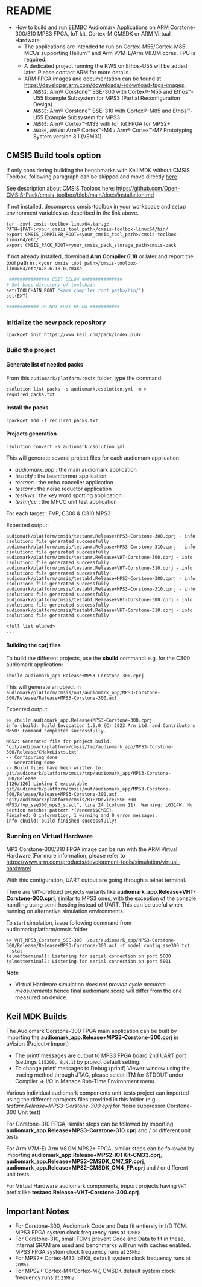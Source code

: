 # README

- How to build and run EEMBC Audiomark Applications on ARM Corstone-300/310 MPS3 FPGA, IoT kit, Cortex-M CMSDK or ARM Virtual Hardware.
  - The applications are intended to run on Cortex-M55/Cortex-M85 MCUs supporting Helium™ and Arm V7M-E/Arm V8.0M cores. FPU is required.
  - A dedicated project running the KWS on Ethos-U55 will be added later. Please contact ARM for more details.
  - ARM FPGA images and documentation can be found at https://developer.arm.com/downloads/-/download-fpga-images.
    - `AN552`: Arm® Corstone™ SSE-300 with Cortex®-M55 and Ethos™-U55 Example Subsystem for MPS3 (Partial Reconfiguration Design)
    - `AN555`: Arm® Corstone™ SSE-310 with Cortex®-M85 and Ethos™-U55 Example Subsystem for MPS3
    - `AN505`: Arm® Cortex™-M33 with IoT kit FPGA for MPS2+
    - `AN386`, `AN500`: Arm® Cortex™-M4 / Arm® Cortex™-M7 Prototyping System version 3.1 (VEM31)

## CMSIS Build tools option

If only considering building the benchmarks with Keil MDK without CMSIS Toolbox, following paragraph can be skipped and move directly [here](#keil-mdk-builds).

See description about CMSIS Toolbox here: https://github.com/Open-CMSIS-Pack/cmsis-toolbox/blob/main/docs/installation.md


If not installed, decompress cmsis-toolbox in your workspace and setup environment variables as described in the link above.

```
tar -zxvf cmsis-toolbox-linux64.tar.gz
PATH=$PATH:<your_cmsis_tool_path>/cmsis-toolbox-linux64/bin/
export CMSIS_COMPILER_ROOT=<your_cmsis_tool_path>/cmsis-toolbox-linux64/etc/
export CMSIS_PACK_ROOT=<your_cmsis_pack_storage_path>cmsis-pack
```

If not already installed, download **Arm Compiler 6.18** or later and report the tool path in : `<your_cmsis_tool_path>/cmsis-toolbox-linux64/etc/AC6.6.18.0.cmake`

```makefile
 ############### EDIT BELOW ###############
# Set base directory of toolchain
set(TOOLCHAIN_ROOT "<arm_compiler_root_path>/bin/")
set(EXT)

############ DO NOT EDIT BELOW ###########
```


### Initialize the new pack repository

```
cpackget init https://www.keil.com/pack/index.pidx
```


### Build the project

#### Generate list of needed packs

From this `audiomark/platform/cmsis` folder, type the command:

```
csolution list packs -s audiomark.csolution.yml -m > required_packs.txt
```



#### Install the packs

```
cpackget add -f required_packs.txt
```


#### Projects generation

```
csolution convert -s audiomark.csolution.yml
```

This  will generate several project files for each audiomark application:
 * *audiomark_app* : the main audiomark application
 * *testabf* : the beamformer application
 * *testaec* : the echo canceller application
 * *testanr* : the noise reductor application
 * *testkws* : the key word spotting application
 * *testmfcc* : the MFCC unit test application

For each target : FVP, C300 & C310 MPS3

Expected output:

```
audiomark/platform/cmsis/testanr.Release+MPS3-Corstone-300.cprj - info csolution: file generated successfully
audiomark/platform/cmsis/testanr.Release+MPS3-Corstone-310.cprj - info csolution: file generated successfully
audiomark/platform/cmsis/testanr.Release+VHT-Corstone-300.cprj - info csolution: file generated successfully
audiomark/platform/cmsis/testanr.Release+VHT-Corstone-310.cprj - info csolution: file generated successfully
audiomark/platform/cmsis/testabf.Release+MPS3-Corstone-300.cprj - info csolution: file generated successfully
audiomark/platform/cmsis/testabf.Release+MPS3-Corstone-310.cprj - info csolution: file generated successfully
audiomark/platform/cmsis/testabf.Release+VHT-Corstone-300.cprj - info csolution: file generated successfully
audiomark/platform/cmsis/testabf.Release+VHT-Corstone-310.cprj - info csolution: file generated successfully
...
<full list eluded>
...
```


#### Building the cprj files

To build the different projects, use the **cbuild** command:
e.g. for the C300 audiomark application:

```
cbuild audiomark_app.Release+MPS3-Corstone-300.cprj
```

This will generate an object in `audiomark/platform/cmsis/out/audiomark_app/MPS3-Corstone-300/Release/Release+MPS3-Corstone-300.axf`


Expected output:
```
>> cbuild audiomark_app.Release+MPS3-Corstone-300.cprj
info cbuild: Build Invocation 1.5.0 (C) 2023 Arm Ltd. and Contributors
M650: Command completed successfully.

M652: Generated file for project build: 'git/audiomark/platform/cmsis/tmp/audiomark_app/MPS3-Corstone-300/Release/CMakeLists.txt'
-- Configuring done
-- Generating done
-- Build files have been written to: git/audiomark/platform/cmsis/tmp/audiomark_app/MPS3-Corstone-300/Release
[126/126] Linking C executable git/audiomark/platform/cmsis/out/audiomark_app/MPS3-Corstone-300/Release/Release+MPS3-Corstone-300.axf
"git/audiomark/platform/cmsis/RTE/Device/SSE-300-MPS3/fvp_sse300_mps3_s.sct", line 24 (column 11): Warning: L6314W: No section matches pattern *(Veneer$$CMSE).
Finished: 0 information, 1 warning and 0 error messages.
info cbuild: build finished successfully!

```

### Running on Virtual Hardware

MP3 Corstone-300/310 FPGA image can be run with the ARM Virtual Hardware (For more information, please refer to https://www.arm.com/products/development-tools/simulation/virtual-hardware)

With this configuration, UART output are going through a telnet terminal.

There are `VHT`-prefixed projects variants like **audiomark_app.Release+VHT-Corstone-300.cprj**, similar to MPS3 ones, with the exception of the console handling using semi-hosting instead of UART. This can be useful when running on alternative simulation environments.


To start simulation, issue following command from audiomark/platform/cmsis folder

```
>> VHT_MPS3_Corstone_SSE-300 ./out/audiomark_app/MPS3-Corstone-300/Release/Release+MPS3-Corstone-300.axf -f model_config_sse300.txt  --stat
telnetterminal1: Listening for serial connection on port 5000
telnetterminal2: Listening for serial connection on port 5001

```

**Note**
- Virtual Hardware simulation _does not provide cycle accurate measurements_ hence final audiomark score will differ from the one measured on device.


## Keil MDK Builds

The Audiomark Corstone-300 FPGA main application can be built by importing the **audiomark_app.Release+MPS3-Corstone-300.cprj** in uVision (Project=>Import)

- The printf messages are output to MPS3 FPGA board 2nd UART port (settings `115200, 8,N,1`) by project default setting. 
- To change printf messages to Debug (printf) Viewer window using the tracing method through JTAG, please select ITM for STDOUT under Compiler => I/O in Manage Run-Time Environment menu.

Various individual audiomark components unit-tests project can imported using the different cprojects files provided in this folder (e.g. *testanr.Release+MPS3-Corstone-300.cprj* for Noise suppressor Corstone-300 Unit test)

For Corstone-310 FPGA, similar steps can be followed by importing **audiomark_app.Release+MPS3-Corstone-310.cprj** and / or different unit tests

For Arm V7M-E/ Arm V8.0M MPS2+ FPGA, similar steps can be followed by importing **audiomark_app.Release+MPS2-IOTKit-CM33.cprj**, **audiomark_app.Release+MPS2-CMSDK_CM7_SP.cprj**, **audiomark_app.Release+MPS2-CMSDK_CM4_FP.cprj** and / or different unit tests

For Virtual Hardware audiomark components, import projects having `VHT` prefix like **testaec.Release+VHT-Corstone-300.cprj**.


## Important Notes

 - For Corstone-300, Audiomark Code and Data fit entierely in I/D TCM. MPS3 FPGA system clock frequency runs at `32Mhz`
 - For Corstone-310, small TCMs prevent Code and Data to fit in these. Internal SRAM are used and benchmarks will run with caches enabled. MPS3 FPGA system clock frequency runs at `25Mhz`
 - For MPS2+ Cortex-M33 IoTKit, default system clock frequency runs at `20Mhz`
 - For MPS2+ Cortex-M4/Cortex-M7, CMSDK default system clock frequency runs at `25Mhz`
